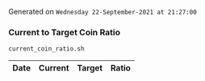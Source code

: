 Generated on `Wednesday 22-September-2021 at 21:27:00`

### Current to Target Coin Ratio
`current_coin_ratio.sh`

Date|Current|Target|Ratio
---|---|---|---

